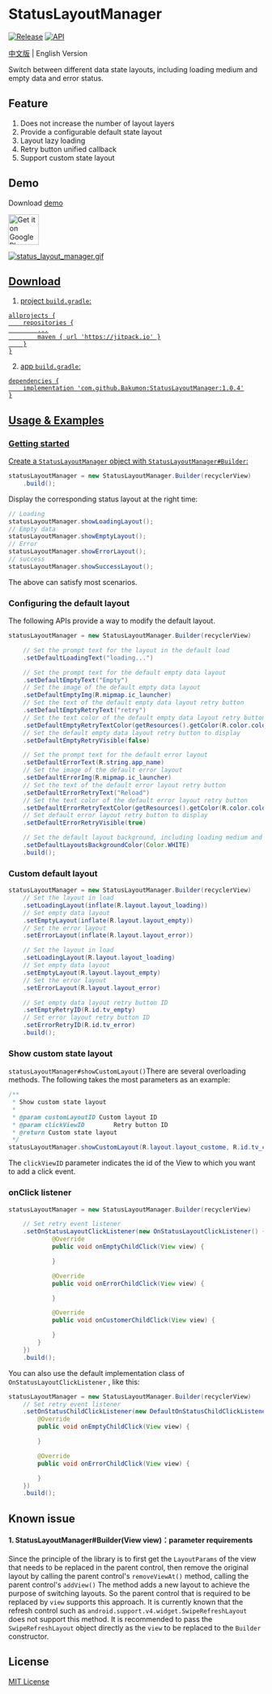 # StatusLayoutManager

[![Release](https://jitpack.io/v/Bakumon/StatusLayoutManager.svg)](https://jitpack.io/#Bakumon/StatusLayoutManager)
[![API](https://img.shields.io/badge/API-11%2B-brightgreen.svg?style=flat)](https://android-arsenal.com/api?level=11)

[中文版](https://github.com/Bakumon/StatusLayoutManager/blob/master/README.md) | English Version

Switch between different data state layouts, including loading medium and empty data and error status.

## Feature

1. Does not increase the number of layout layers
2. Provide a configurable default state layout
3. Layout lazy loading
4. Retry button unified callback
5. Support custom state layout

## Demo

Download [demo](https://github.com/Bakumon/StatusLayoutManager/raw/master/apk/app-release.apk)

<a href='https://play.google.com/store/apps/details?id=me.bakumon.statuslayoutmanager'><img alt='Get it on Google Play' src='https://i.loli.net/2018/06/27/5b32eac49f930.png' height="60"/>

![status_layout_manager.gif](https://github.com/Bakumon/StatusLayoutManager/raw/master/gif/status_layout_manager.gif)

## Download

1. project `build.gradle`:

```
allprojects {
    repositories {
	    ...
	    maven { url 'https://jitpack.io' }
    }
}
```

2. app `build.gradle`:

```
dependencies {
    implementation 'com.github.Bakumon:StatusLayoutManager:1.0.4'
}
```

## Usage & Examples

### Getting started

Create a `StatusLayoutManager` object with `StatusLayoutManager#Builder`:

```java
statusLayoutManager = new StatusLayoutManager.Builder(recyclerView)
    .build();
```

Display the corresponding status layout at the right time:

```java
// Loading
statusLayoutManager.showLoadingLayout();
// Empty data
statusLayoutManager.showEmptyLayout();
// Error
statusLayoutManager.showErrorLayout();
// success
statusLayoutManager.showSuccessLayout();
```

The above can satisfy most scenarios.

### Configuring the default layout

The following APIs provide a way to modify the default layout.

```java
statusLayoutManager = new StatusLayoutManager.Builder(recyclerView)

    // Set the prompt text for the layout in the default load
    .setDefaultLoadingText("loading...")

    // Set the prompt text for the default empty data layout
    .setDefaultEmptyText("Empty")
    // Set the image of the default empty data layout
    .setDefaultEmptyImg(R.mipmap.ic_launcher)
    // Set the text of the default empty data layout retry button
    .setDefaultEmptyRetryText("retry")
    // Set the text color of the default empty data layout retry button
    .setDefaultEmptyRetryTextColor(getResources().getColor(R.color.colorAccent))
    // Set the default empty data layout retry button to display
    .setDefaultEmptyRetryVisible(false)

    // Set the prompt text for the default error layout
    .setDefaultErrorText(R.string.app_name)
    // Set the image of the default error layout
    .setDefaultErrorImg(R.mipmap.ic_launcher)
    // Set the text of the default error layout retry button
    .setDefaultErrorRetryText("Reload")
    // Set the text color of the default error layout retry button
    .setDefaultErrorRetryTextColor(getResources().getColor(R.color.colorPrimaryDark))
    // Set default error layout retry button to display
    .setDefaultErrorRetryVisible(true)

    // Set the default layout background, including loading medium and empty data and error layout
    .setDefaultLayoutsBackgroundColor(Color.WHITE)
    .build();
```

### Custom default layout

```java
statusLayoutManager = new StatusLayoutManager.Builder(recyclerView)
    // Set the layout in load
    .setLoadingLayout(inflate(R.layout.layout_loading))
    // Set empty data layout
    .setEmptyLayout(inflate(R.layout.layout_empty))
    // Set the error layout
    .setErrorLayout(inflate(R.layout.layout_error))

    // Set the layout in load
    .setLoadingLayout(R.layout.layout_loading)
    // Set empty data layout
    .setEmptyLayout(R.layout.layout_empty)
    // Set the error layout
    .setErrorLayout(R.layout.layout_error)

    // Set empty data layout retry button ID
    .setEmptyRetryID(R.id.tv_empty)
    // Set error layout retry button ID
    .setErrorRetryID(R.id.tv_error)
    .build();
```

### Show custom state layout

`statusLayoutManager#showCustomLayout()`There are several overloading methods. The following takes the most parameters as an example:

```java
/**
 * Show custom state layout
 *
 * @param customLayoutID Custom layout ID
 * @param clickViewID        Retry button ID
 * @return Custom state layout
 */
statusLayoutManager.showCustomLayout(R.layout.layout_custome, R.id.tv_customer, R.id.tv_customer1);
```

The `clickViewID` parameter indicates the id of the View to which you want to add a click event.

### onClick listener

```java
statusLayoutManager = new StatusLayoutManager.Builder(recyclerView)

    // Set retry event listener
    .setOnStatusLayoutClickListener(new OnStatusLayoutClickListener() {
            @Override
            public void onEmptyChildClick(View view) {

            }

            @Override
            public void onErrorChildClick(View view) {

            }

            @Override
            public void onCustomerChildClick(View view) {

            }
        }
    })
    .build();
```

You can also use the default implementation class of `OnStatusLayoutClickListener` , like this:

```java
statusLayoutManager = new StatusLayoutManager.Builder(recyclerView)
    // Set retry event listener
    .setOnStatusChildClickListener(new DefaultOnStatusChildClickListener() {
        @Override
        public void onEmptyChildClick(View view) {

        }

        @Override
        public void onErrorChildClick(View view) {

        }
    })
    .build();
```

## Known issue

#### 1. StatusLayoutManager#Builder(View view)：parameter requirements

Since the principle of the library is to first get the `LayoutParams` of the view that needs to be replaced in the parent control, then remove the original layout by calling the parent control's `removeViewAt()` method, calling the parent control's `addView()` The method adds a new layout to achieve the purpose of switching layouts. So the parent control that is required to be replaced by `view` supports this approach. It is currently known that the refresh control such as `android.support.v4.widget.SwipeRefreshLayout` does not support this method. It is recommended to pass the `SwipeRefreshLayout` object directly as the `view` to be replaced to the `Builder` constructor.

## License

[MIT License](https://github.com/Bakumon/StatusLayoutManager/blob/master/LICENSE)